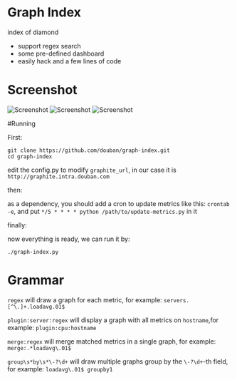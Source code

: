 # Graph Index
index of diamond

 * support regex search
 * some pre-defined dashboard
 * easily hack and a few lines of code

# Screenshot

![Screenshot](https://raw.github.com/douban/graph-index/master/static/image/graph-index.png)
![Screenshot](https://raw.github.com/douban/graph-index/master/static/image/graph-index-server.png)
![Screenshot](https://raw.github.com/douban/graph-index/master/static/image/graph-index-plugin.png)

#Running

First:

```shell
git clone https://github.com/douban/graph-index.git
cd graph-index
```

edit the config.py to modify `graphite_url`, in our case it is `http://graphite.intra.douban.com`

then:

as a dependency, you should add a cron to update metrics like this: `crontab -e`, and put `*/5 * * * * python /path/to/update-metrics.py` in it


finally:

now everything is ready, we can run it by:

```
./graph-index.py
```

# Grammar

`regex` will draw a graph for each metric, for example: `servers.[^\.]+.loadavg.01$`

`plugin:server:regex` will display a graph with all metrics on `hostname`,for example: `plugin:cpu:hostname`

`merge:regex` will merge matched metrics in a single graph, for example: `merge:.*loadavg\.01$`

`group\s*by\s*\-?\d+` will draw multiple graphs group by the `\-?\d+`-th field, for example: `loadavg\.01$ groupby1`

